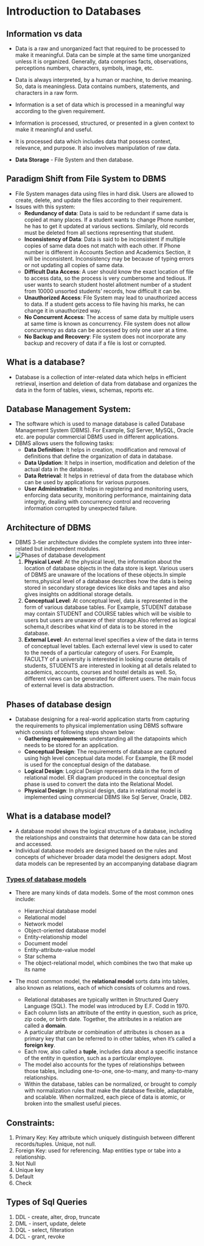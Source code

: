 # Introduction to Databases
## Information vs data
- Data is a raw and unorganized fact that required to be processed to make it meaningful. Data can be simple at the same time unorganized unless it is organized. Generally, data comprises facts, observations, perceptions numbers, characters, symbols, image, etc.
- Data is always interpreted, by a human or machine, to derive meaning. So, data is meaningless. Data contains numbers, statements, and characters in a raw form.
- Information is a set of data which is processed in a meaningful way according to the given requirement. 
- Information is processed, structured, or presented in a given context to make it meaningful and useful.
- It is processed data which includes data that possess context, relevance, and purpose. It also involves manipulation of raw data.

- **Data Storage** - File System and then database.
## Paradigm Shift from File System to DBMS
-  File System manages data using files in hard disk. Users are allowed to create, delete, and update the files according to their requirement.
-  Issues with this system:
   -  **Redundancy of data**: Data is said to be redundant if same data is copied at many places. If a student wants to change Phone number, he has to get it updated at various sections. Similarly, old records must be deleted from all sections representing that student.
    - **Inconsistency of Data**: Data is said to be inconsistent if multiple copies of same data does not match with each other. If Phone number is different in Accounts Section and Academics Section, it will be inconsistent. Inconsistency may be because of typing errors or not updating all copies of same data.
    - **Difficult Data Access**: A user should know the exact location of file to access data, so the process is very cumbersome and tedious. If user wants to search student hostel allotment number of a student from 10000 unsorted students’ records, how difficult it can be.
    - **Unauthorized Access**: File System may lead to unauthorized access to data. If a student gets access to file having his marks, he can change it in unauthorized way.
    - **No Concurrent Access**: The access of same data by multiple users at same time is known as concurrency. File system does not allow concurrency as data can be accessed by only one user at a time.
    - **No Backup and Recovery**: File system does not incorporate any backup and recovery of data if a file is lost or corrupted.
## What is a database?
- Database is a collection of inter-related data which helps in efficient retrieval, insertion and deletion of data from database and organizes the data in the form of tables, views, schemas, reports etc.  
## Database Management System: 
- The software which is used to manage database is called Database Management System (DBMS). For Example, Sql Server, MySQL, Oracle etc. are popular commercial DBMS used in different applications. 
- DBMS allows users the following tasks:
  - **Data Definition**: It helps in creation, modification and removal of definitions that define the organization of data in database.
  - **Data Updation**: It helps in insertion, modification and deletion of the actual data in the database.
  - **Data Retrieval**: It helps in retrieval of data from the database which can be used by applications for various purposes.
  - **User Administration**: It helps in registering and monitoring users, enforcing data security, monitoring performance, maintaining data integrity, dealing with concurrency control and recovering information corrupted by unexpected failure.
## Architecture of DBMS
- DBMS 3-tier architecture divides the complete system into three inter-related but independent modules.
- ![Phases of database development](https://github.com/Tech-Training-2021/Neosoft-dotnet/blob/main/04/Images/dbms-3tier.jpg)
    1. **Physical Level**: At the physical level, the information about the location of database objects in the data store is kept. Various users of DBMS are unaware of the locations of these objects.In simple terms,physical level of a database describes how the data is being stored in secondary storage devices like disks and tapes and also gives insights on additional storage details.
    2. **Conceptual Level**: At conceptual level, data is represented in the form of various database tables. For Example, STUDENT database may contain STUDENT and COURSE tables which will be visible to users but users are unaware of their storage.Also referred as logical schema,it describes what kind of data is to be stored in the database.
    3. **External Level**:  An external level specifies a view of the data in terms of conceptual level tables.  Each external level view is used to cater to the needs of a particular category of users. For Example, FACULTY of a university is interested in looking course details of students, STUDENTS are interested in looking at all details related to academics, accounts, courses and hostel details as well. So, different views can be generated for different users. The main focus of external level is data abstraction.
## Phases of database design
- Database designing for a real-world application starts from capturing the requirements to physical implementation using DBMS software which consists of following steps shown below:
  - **Gathering requirements**: understanding all the datapoints which needs to be stored for an application.
  - **Conceptual Design**: The requirements of database are captured using high level conceptual data model. For Example, the ER model is used for the conceptual design of the database.
  - **Logical Design**: Logical Design represents data in the form of relational model. ER diagram produced in the conceptual design phase is used to convert the data into the Relational Model.
  - **Physical Design**: In physical design, data in relational model is implemented using commercial DBMS like Sql Server, Oracle, DB2.

## What is a database model?
- A database model shows the logical structure of a database, including the relationships and constraints that determine how data can be stored and accessed. 
- Individual database models are designed based on the rules and concepts of whichever broader data model the designers adopt. Most data models can be represented by an accompanying database diagram
### [Types of database models](https://www.lucidchart.com/pages/database-diagram/database-models/#section_0)
- There are many kinds of data models. Some of the most common ones include:
   - Hierarchical database model
   - Relational model
   - Network model
   - Object-oriented database model
   - Entity-relationship model
   - Document model
   - Entity-attribute-value model
   - Star schema
   - The object-relational model, which combines the two that make up its name

- The most common model, the **relational model** sorts data into tables, also known as relations, each of which consists of columns and rows. 
  - Relational databases are typically written in Structured Query Language (SQL). The model was introduced by E.F. Codd in 1970. 
  - Each column lists an attribute of the entity in question, such as price, zip code, or birth date. Together, the attributes in a relation are called a **domain**. 
  - A particular attribute or combination of attributes is chosen as a primary key that can be referred to in other tables, when it’s called a **foreign key**.
  - Each row, also called a **tuple**, includes data about a specific instance of the entity in question, such as a particular employee.
  - The model also accounts for the types of relationships between those tables, including one-to-one, one-to-many, and many-to-many relationships.
  - Within the database, tables can be normalized, or brought to comply with normalization rules that make the database flexible, adaptable, and scalable. When normalized, each piece of data is atomic, or broken into the smallest useful pieces.

## Constraints:
1. Primary Key: Key attribute which uniquely distinguish between different records/tuples. Unique, not null.
2. Foreign Key: used for referencing. Map entities type or tabe into a relationship.
3. Not Null
4. Unique key
5. Default
6. Check 

## Types of Sql Queries
1. DDL - create, alter, drop, truncate
2. DML - insert, update, delete
3. DQL - select, filteration
4. DCL - grant, revoke